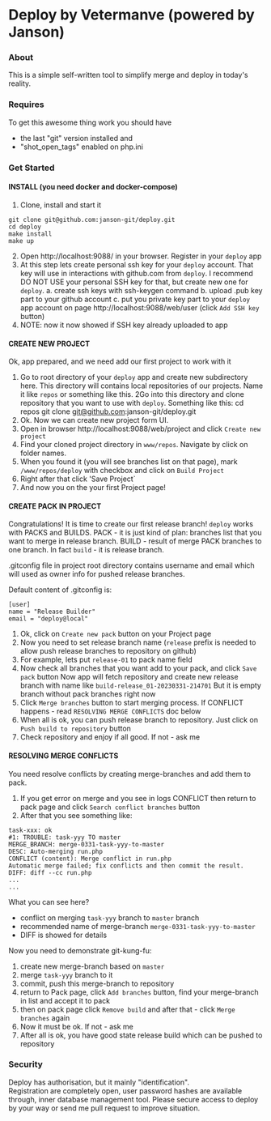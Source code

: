 # Deploy by Vetermanve (powered by Janson)

### About
This is a simple self-written tool to simplify merge and deploy in today's reality.

### Requires
To get this awesome thing work you should have
- the last "git" version installed and
- "shot_open_tags" enabled on php.ini

### Get Started

#### INSTALL (you need docker and docker-compose)

1. Clone, install and start it
```shell
git clone git@github.com:janson-git/deploy.git
cd deploy
make install
make up
```

2. Open http://localhost:9088/ in your browser. Register in your  `deploy` app
3. At this step lets create personal ssh key for your `deploy` account. That key will use in interactions with github.com from `deploy`.
   I recommend DO NOT USE your personal SSH key for that, but create new one for `deploy`.
   a. create ssh keys with ssh-keygen command
   b. upload .pub key part to your github account
   c. put you private key part to your `deploy` app account on page  http://localhost:9088/web/user (click `Add SSH key` button)
4. NOTE: now it now showed if SSH key already uploaded to app


#### CREATE NEW PROJECT

Ok, app prepared, and we need add our first project to work with it
1. Go to root directory of your `deploy` app and create new subdirectory here. This directory will contains local repositories of our projects. Name it like `repos` or something like this.
   2Go into this directory and clone repository that you want to use with `deploy`. Something like this:
   cd repos
   git clone git@github.com:janson-git/deploy.git
3. Ok. Now we can create new project form UI.
4. Open in browser http://localhost:9088/web/project and click `Create new project`
5. Find your cloned project directory in `www/repos`. Navigate by click on folder names.
6. When you found it (you will see branches list on that page), mark `/www/repos/deploy` with checkbox and click on `Build Project`
7. Right after that click 'Save Project`
8. And now you on the your first Project page!


#### CREATE PACK IN PROJECT

Congratulations!
It is time to create our first release branch!
`deploy` works with PACKS and BUILDS.
PACK - it is just kind of plan: branches list that you want to merge in release branch.
BUILD - result of merge PACK branches to one branch. In fact `build` - it is release branch.

.gitconfig file in project root directory contains username and email which will used as owner info for pushed release branches.

Default content of .gitconfig is:
```shell
[user]
name = "Release Builder"
email = "deploy@local"
```

1. Ok, click on `Create new pack` button on your Project page
2. Now you need to set release branch name (`release` prefix is needed to allow push release branches to repository on github)
3. For example, lets put `release-01` to pack name field
4. Now check all branches that you want add to your pack, and click `Save pack` button
   Now app will fetch repository and create new release branch with name like `build-release_01-20230331-214701`
   But it is empty branch without pack branches right now
5. Click `Merge branches` button to start merging process. If CONFLICT happens - read `RESOLVING MERGE CONFLICTS` doc below
6. When all is ok, you can push release branch to repository. Just click on `Push build to repository` button
7. Check repository and enjoy if all good. If not - ask me


#### RESOLVING MERGE CONFLICTS
You need resolve conflicts by creating merge-branches and add them to pack.

1. If you get error on merge and you see in logs CONFLICT then return to pack page and click `Search conflict branches` button
2. After that you see something like:
```
task-xxx: ok
#1: TROUBLE: task-yyy TO master
MERGE_BRANCH: merge-0331-task-yyy-to-master
DESC: Auto-merging run.php
CONFLICT (content): Merge conflict in run.php
Automatic merge failed; fix conflicts and then commit the result.
DIFF: diff --cc run.php
...
...
```

What you can see here?

- conflict on merging `task-yyy` branch to `master` branch
- recommended name of merge-branch `merge-0331-task-yyy-to-master`
- DIFF is showed for details

Now you need to demonstrate git-kung-fu:
1. create new merge-branch based on `master`
2. merge `task-yyy` branch to it
3. commit, push this merge-branch to repository
4. return to Pack page, click `Add branches` button, find your merge-branch in list and accept it to pack
5. then on pack page click `Remove build` and after that - click `Merge branches` again
6. Now it must be ok. If not - ask me
7. After all is ok, you have good state release build which can be pushed to repository


### Security

Deploy has authorisation, but it mainly "identification".    
Registration are completely open, user password hashes are available through, inner database management tool.
Please secure access to deploy by your way or send me pull request to improve situation. 
